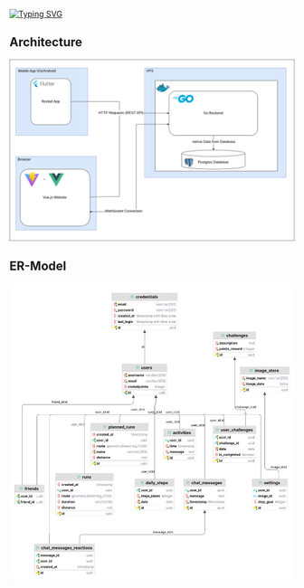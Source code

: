 [![Typing SVG](https://readme-typing-svg.demolab.com?font=Fira+Code&size=30&letterSpacing=tiny&duration=2000&pause=3000&color=F7F7F7&center=true&vCenter=true&width=435&lines=Rocket+App)](https://git.io/typing-svg)


## Architecture
![Architecture](./docs/Architecture.png)

## ER-Model
![ER](./docs/RocketERLight.png)
